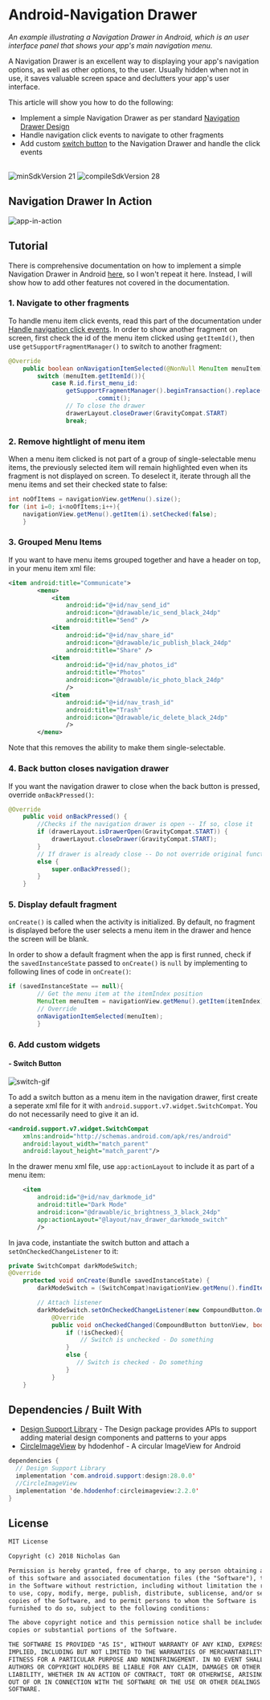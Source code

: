 # Android-Navigation Drawer
_An example illustrating a Navigation Drawer in Android, which is an user interface panel that shows your app's main navigation menu._

A Navigation Drawer is an excellent way to displaying your app's navigation options, as well as other options, to the user. Usually hidden when not in use, it saves valuable screen space and declutters your app's user interface.

This article will show you how to do the following:
- Implement a simple Navigation Drawer as per standard [Navigation Drawer Design](https://developer.android.com/training/implementing-navigation/nav-drawer)
- Handle navigation click events to navigate to other fragments
- Add custom [switch button](https://developer.android.com/reference/android/support/v7/widget/SwitchCompat) to the Navigation Drawer and handle the click events
        
<br>
<img src="https://img.shields.io/badge/minSdkVersion-21-red.svg?style=true" alt="minSdkVersion 21" data-canonical-src="https://img.shields.io/badge/minSdkVersion-24-red.svg?style=true" style="max-width:100%;">
<img src=https://img.shields.io/badge/compileSdkVersion-28-brightgreen.svg alt="compileSdkVersion 28" data-canonical-src="https://img.shields.io/badge/compileSdkVersion-27-yellow.svg?style=true" style="max-width:100%;">

## Navigation Drawer In Action
![app-in-action](https://user-images.githubusercontent.com/39665412/50330890-d8ca7d80-0537-11e9-8f29-8baa3f630343.gif)

## Tutorial
There is comprehensive documentation on how to implement a simple Navigation Drawer in Android [here](https://developer.android.com/training/implementing-navigation/nav-drawer), so I won't repeat it here. Instead, I will show how to add other features not covered in the documentation.
### 1. Navigate to other fragments
To handle menu item click events, read this part of the documentation under [Handle navigation click events](https://developer.android.com/training/implementing-navigation/nav-drawer#ListItemClicks).
In order to show another fragment on screen, first check the id of the menu item clicked using `getItemId()`, then use `getSupportFragmentManager()` to switch to another fragment:
```java
@Override
    public boolean onNavigationItemSelected(@NonNull MenuItem menuItem) {
        switch (menuItem.getItemId()){
            case R.id.first_menu_id:
                getSupportFragmentManager().beginTransaction().replace(R.id.layout_container_id, new InstanceOfNewFragment())
                        .commit();
                // To close the drawer
                drawerLayout.closeDrawer(GravityCompat.START)
                break;
``` 
### 2. Remove hightlight of menu item
When a menu item clicked is not part of a group of single-selectable menu items, the previously selected item will remain highlighted even when its fragment is not displayed on screen. To deselect it, iterate through all the menu items and set their checked state to false:
```java
int noOfItems = navigationView.getMenu().size();
for (int i=0; i<noOfItems;i++){
    navigationView.getMenu().getItem(i).setChecked(false);
    }
``` 
### 3. Grouped Menu Items
If you want to have menu items grouped together and have a header on top, in your menu item xml file:
```xml
<item android:title="Communicate">
        <menu>
            <item
                android:id="@+id/nav_send_id"
                android:icon="@drawable/ic_send_black_24dp"
                android:title="Send" />
            <item
                android:id="@+id/nav_share_id"
                android:icon="@drawable/ic_publish_black_24dp"
                android:title="Share" />
            <item
                android:id="@+id/nav_photos_id"
                android:title="Photos"
                android:icon="@drawable/ic_photo_black_24dp"
                />
            <item
                android:id="@+id/nav_trash_id"
                android:title="Trash"
                android:icon="@drawable/ic_delete_black_24dp"
                />
        </menu>
```
Note that this removes the ability to make them single-selectable.

### 4. Back button closes navigation drawer
If you want the navigation drawer to close when the back button is pressed, override `onBackPressed()`:
```java
@Override
    public void onBackPressed() {
        //Checks if the navigation drawer is open -- If so, close it
        if (drawerLayout.isDrawerOpen(GravityCompat.START)) {
            drawerLayout.closeDrawer(GravityCompat.START);
        }
        // If drawer is already close -- Do not override original functionality
        else {
            super.onBackPressed();
        }
    }
```
### 5. Display default fragment
`onCreate()` is called when the activity is initialized. By default, no fragment is displayed before the user selects a menu item in the drawer and hence the screen will be blank.

In order to show a default fragment when the app is first runned, check if the `savedInstanceState` passed to `onCreate()` is `null` by implementing to following lines of code in `onCreate()`:
```java
if (savedInstanceState == null){
        // Get the menu item at the itemIndex position
        MenuItem menuItem = navigationView.getMenu().getItem(itemIndex).setChecked(true);
        // Override
        onNavigationItemSelected(menuItem);
        }
```
### 6. Add custom widgets
#### - Switch Button
![switch-gif](https://user-images.githubusercontent.com/39665412/50329234-36a79700-0531-11e9-811b-ba08432cab4f.gif)

To add a switch button as a menu item in the navigation drawer, first create a seperate xml file for it with `android.support.v7.widget.SwitchCompat`. You do not necessarily need to give it an id.
```xml
<android.support.v7.widget.SwitchCompat                
    xmlns:android="http://schemas.android.com/apk/res/android"
    android:layout_width="match_parent"
    android:layout_height="match_parent"/>
```
In the drawer menu xml file, use `app:actionLayout` to include it as part of a menu item:
```xml
    <item
        android:id="@+id/nav_darkmode_id"
        android:title="Dark Mode"
        android:icon="@drawable/ic_brightness_3_black_24dp"
        app:actionLayout="@layout/nav_drawer_darkmode_switch"           
        />
```
In java code, instantiate the switch button and attach a `setOnCheckedChangeListener` to it:
```java
private SwitchCompat darkModeSwitch;
@Override
    protected void onCreate(Bundle savedInstanceState) {
        darkModeSwitch = (SwitchCompat)navigationView.getMenu().findItem(R.id.nav_darkmode_id).getActionView();

        // Attach listener
        darkModeSwitch.setOnCheckedChangeListener(new CompoundButton.OnCheckedChangeListener() {
            @Override
            public void onCheckedChanged(CompoundButton buttonView, boolean isChecked) {
                if (!isChecked){
                    // Switch is unchecked - Do something
                }
                else {
                   // Switch is checked - Do something
                }
            }
    }
```
## Dependencies / Built With 
- [Design Support Library](https://developer.android.com/reference/android/support/design/package-summary) - The Design package provides APIs to support adding material design components and patterns to your apps
- [CircleImageView](https://github.com/hdodenhof/CircleImageView) by hdodenhof - A circular ImageView for Android 
```java
dependencies {
  // Design Support Library
  implementation 'com.android.support:design:28.0.0'
  //CircleImageView
  implementation 'de.hdodenhof:circleimageview:2.2.0'
}
```
## License
```tex
MIT License

Copyright (c) 2018 Nicholas Gan

Permission is hereby granted, free of charge, to any person obtaining a copy
of this software and associated documentation files (the "Software"), to deal
in the Software without restriction, including without limitation the rights
to use, copy, modify, merge, publish, distribute, sublicense, and/or sell
copies of the Software, and to permit persons to whom the Software is
furnished to do so, subject to the following conditions:

The above copyright notice and this permission notice shall be included in all
copies or substantial portions of the Software.

THE SOFTWARE IS PROVIDED "AS IS", WITHOUT WARRANTY OF ANY KIND, EXPRESS OR
IMPLIED, INCLUDING BUT NOT LIMITED TO THE WARRANTIES OF MERCHANTABILITY,
FITNESS FOR A PARTICULAR PURPOSE AND NONINFRINGEMENT. IN NO EVENT SHALL THE
AUTHORS OR COPYRIGHT HOLDERS BE LIABLE FOR ANY CLAIM, DAMAGES OR OTHER
LIABILITY, WHETHER IN AN ACTION OF CONTRACT, TORT OR OTHERWISE, ARISING FROM,
OUT OF OR IN CONNECTION WITH THE SOFTWARE OR THE USE OR OTHER DEALINGS IN THE
SOFTWARE.
``` 